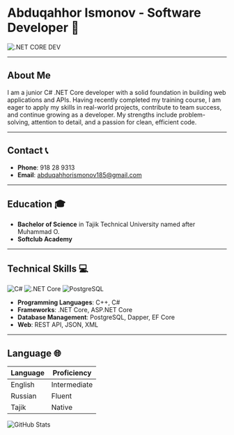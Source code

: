 # Abduqahhor Ismonov - Software Developer 🚀

![.NET CORE DEV](https://github.com/Abduqahhor2005/Abduqahhor2005/blob/main/photo_2025-01-14_17-51-26.jpg)

---

## About Me
I am a junior C# .NET Core developer with a solid foundation in building web applications and APIs. Having recently completed my training course, I am eager to apply my skills in real-world projects, contribute to team success, and continue growing as a developer. My strengths include problem-solving, attention to detail, and a passion for clean, efficient code.

---

## Contact 📞
- **Phone**: 918 28 9313
- **Email**: [abduqahhorismonov185@gmail.com](mailto:abduqahhorismonov185@gmail.com)
---

## Education 🎓
- **Bachelor of Science** in Tajik Technical University named after Muhammad O.
- **Softclub Academy**

---

## Technical Skills 💻
![C#](https://img.shields.io/badge/-C%23-239120?logo=c-sharp&logoColor=white&style=flat)
![.NET Core](https://img.shields.io/badge/-.NET%20Core-512BD4?logo=dotnet&logoColor=white&style=flat)
![PostgreSQL](https://img.shields.io/badge/-PostgreSQL-336791?logo=postgresql&logoColor=white&style=flat)

- **Programming Languages**: C++, C#
- **Frameworks**: .NET Core, ASP.NET Core
- **Database Management**: PostgreSQL, Dapper, EF Core
- **Web**: REST API, JSON, XML

---

## Language 🌐
| Language | Proficiency  |
| -------- | ------------ |
| English  | Intermediate |
| Russian  | Fluent       |
| Tajik    | Native       |

![GitHub Stats](https://github-readme-stats.vercel.app/api?username=Abduqahhor2005&show_icons=true&theme=dark)
